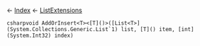 ← [Index](Api-Index) ← [ListExtensions](System.Collections.Generic.ListExtensions)

```csharpvoid AddOrInsert<T><[T]()>([List<T>](System.Collections.Generic.List`1) list, [T]() item, [int](System.Int32) index)```